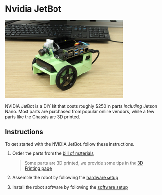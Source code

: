 # Nvidia JetBot

<a href="images/JB3-Assy_16-5.JPG"><img src="images/JB3-Assy_16-5.JPG" height="256" style="height:256px;"></a>

NVIDIA JetBot is a DIY kit that costs
roughly $250 in parts *including* Jetson Nano.  Most parts are purchased
from popular online vendors, while a few parts like the Chassis
are 3D printed.  

## Instructions

To get started with the NVIDIA JetBot, follow these instructions.

1. Order the parts from the [bill of materials](bill_of_materials.md)

    > Some parts are 3D printed, we provide some tips in the [3D Printing page](3d_printing.md)
    
2. Assemble the robot by following the [hardware setup](hardware_setup.md)

3. Install the robot software by following the [software setup](software_setup.md)